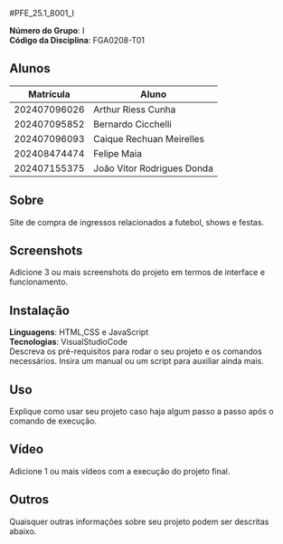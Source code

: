 
 
#PFE_25.1_8001_I

**Número do Grupo**: I <br>
**Código da Disciplina**: FGA0208-T01<br>

## Alunos
|Matrícula | Aluno |
| -- | -- |
| 202407096026  |  Arthur Riess Cunha |
| 202407095852  |  Bernardo Cicchelli |
| 202407096093  |  Caique Rechuan Meirelles |
| 202408474474  |  Felipe Maia |
| 202407155375  |  João Vitor Rodrigues Donda |

## Sobre 
Site de compra de ingressos relacionados a futebol, shows e festas. 

## Screenshots
Adicione 3 ou mais screenshots do projeto em termos de interface e funcionamento.

## Instalação 
**Linguagens**: HTML,CSS e JavaScript<br>
**Tecnologias**: VisualStudioCode<br>
Descreva os pré-requisitos para rodar o seu projeto e os comandos necessários.
Insira um manual ou um script para auxiliar ainda mais.

## Uso 
Explique como usar seu projeto caso haja algum passo a passo após o comando de execução.

## Vídeo
Adicione 1 ou mais vídeos com a execução do projeto final.

## Outros 
Quaisquer outras informações sobre seu projeto podem ser descritas abaixo.
